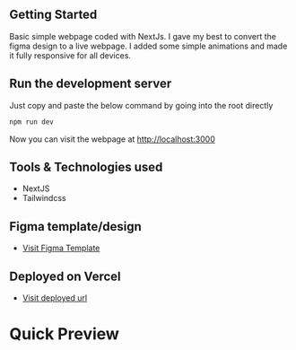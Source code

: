## Getting Started

Basic simple webpage coded with NextJs. I gave my best to convert the figma design to a live webpage. I added some simple animations and made it fully responsive for all devices.

## Run the development server

Just copy and paste the below command by going into the root directly

```bash
npm run dev
```

Now you can visit the webpage at [http://localhost:3000](http://localhost:3000)

## Tools & Technologies used

- NextJS
- Tailwindcss

## Figma template/design

- [Visit Figma Template](https://www.figma.com/file/Z8DFvkPJ8ntFu8jkGpgSc0/Bituniverse?type=design&node-id=0%3A1&mode=design&t=Nm3uK02vsgFOl6OL-1)

## Deployed on Vercel

- [Visit deployed url](https://nishal-barman-frontend-developer.vercel.app/)

# Quick Preview
